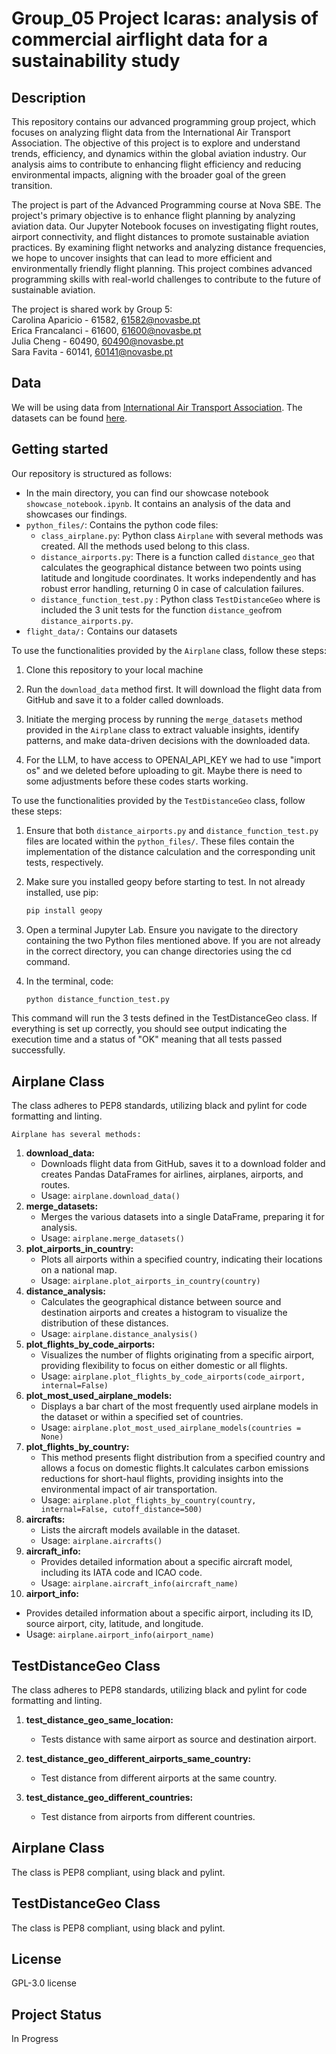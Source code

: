 # Group_05 Project Icaras: analysis of commercial airflight data for a sustainability study

## Description

This repository contains our advanced programming group project, which focuses on analyzing flight data from the International Air Transport Association. The objective of this project is to explore and understand trends, efficiency, and dynamics within the global aviation industry. Our analysis aims to contribute to enhancing flight efficiency and reducing environmental impacts, aligning with the broader goal of the green transition.

The project is part of the Advanced Programming course at Nova SBE. The project's primary objective is to enhance flight planning by analyzing aviation data. Our Jupyter Notebook focuses on investigating flight routes, airport connectivity, and flight distances to promote sustainable aviation practices. By examining flight networks and analyzing distance frequencies, we hope to uncover insights that can lead to more efficient and environmentally friendly flight planning. This project combines advanced programming skills with real-world challenges to contribute to the future of sustainable aviation.

The project is shared work by Group 5:\
Carolina Aparicio - 61582, 61582@novasbe.pt\
Erica Francalanci - 61600, 61600@novasbe.pt\
Julia Cheng - 60490, 60490@novasbe.pt\
Sara Favita - 60141, 60141@novasbe.pt

## Data
We will be using data from [International Air Transport Association](https://www.iata.org/). The datasets can be found [here](https://gitlab.com/adpro1/adpro2024/-/raw/main/Files/flight_data.zip?inline=false).


## Getting started

Our repository is structured as follows:

- In the main directory, you can find our showcase notebook ```showcase_notebook.ipynb```. It contains an analysis of the data and showcases our findings.
- `python_files/`: Contains the python code files:
    - `class_airplane.py`: Python class `Airplane` with several methods was created. All the methods used belong to this class.
    - `distance_airports.py`: There is a function called `distance_geo` that calculates the geographical distance between two points using latitude and longitude coordinates. It works independently and has robust error handling, returning 0 in case of calculation failures.
    - `distance_function_test.py` : Python class `TestDistanceGeo` where is included the 3 unit tests for the function `distance_geo`from `distance_airports.py`.
- `flight_data/:` Contains our datasets


To use the functionalities provided by the `Airplane` class, follow these steps:

1. Clone this repository to your local machine

2. Run the ```download_data``` method first. It will download the flight data from GitHub and save it to a folder called downloads.

3. Initiate the merging process by running the `merge_datasets` method provided in the `Airplane` class to extract valuable insights, identify patterns, and make data-driven decisions with the downloaded data.

4. For the LLM, to have access to OPENAI_API_KEY we had to use "import os" and we deleted before uploading to git. Maybe there is need to some adjustments before these codes starts working.


To use the functionalities provided by the `TestDistanceGeo` class, follow these steps:

1. Ensure that both `distance_airports.py` and `distance_function_test.py` files are located within the `python_files/`. These files contain the implementation of the distance calculation and the corresponding unit tests, respectively.

2. Make sure you installed geopy before starting to test. In not already installed, use pip: 
   ```bash
   pip install geopy 
   ```
3. Open a terminal Jupyter Lab. Ensure you navigate to the directory containing the two Python files mentioned above. If you are not already in the correct directory, you can change directories using the cd command.
4. In the terminal, code:
   ```bash 
   python distance_function_test.py
   ```
This command will run the 3 tests defined in the TestDistanceGeo class. If everything is set up correctly, you should see output indicating the execution time and a status of "OK" meaning that all tests passed successfully.

## Airplane Class

The class adheres to PEP8 standards, utilizing black and pylint for code formatting and linting.

```Airplane has several methods:```

1. **download_data:**
   -  Downloads flight data from GitHub, saves it to a download folder and creates Pandas DataFrames for airlines, airplanes, airports, and routes.
   -  Usage: `airplane.download_data()`
2. **merge_datasets:**
   -  Merges the various datasets into a single DataFrame, preparing it for analysis.
   -  Usage: `airplane.merge_datasets()`
3. **plot_airports_in_country:**
   - Plots all airports within a specified country, indicating their locations on a national map.
   - Usage: `airplane.plot_airports_in_country(country)`
4. **distance_analysis:**
   - Calculates the geographical distance between source and destination airports and creates a histogram to visualize the distribution of these distances.
   - Usage: `airplane.distance_analysis()`
5. **plot_flights_by_code_airports:**
   - Visualizes the number of flights originating from a specific airport, providing flexibility to focus on either domestic or all flights.
   - Usage: `airplane.plot_flights_by_code_airports(code_airport, internal=False)`
6. **plot_most_used_airplane_models:**
   - Displays a bar chart of the most frequently used airplane models in the dataset or within a specified set of countries.
   - Usage: `airplane.plot_most_used_airplane_models(countries = None)`
7. **plot_flights_by_country:**
   - This method presents flight distribution from a specified country and allows a focus on domestic flights.It calculates carbon emissions reductions for short-haul flights, providing insights into the environmental impact of air transportation.
   - Usage: `airplane.plot_flights_by_country(country, internal=False, cutoff_distance=500)`
8. **aircrafts:**
   - Lists the aircraft models available in the dataset.
   - Usage: `airplane.aircrafts()`
9. **aircraft_info:**
   - Provides detailed information about a specific aircraft model, including its IATA code and ICAO code.
   - Usage: `airplane.aircraft_info(aircraft_name)`
10. **airport_info:**
   - Provides detailed information about a specific airport, including its ID, source airport, city, latitude, and longitude.
   - Usage: `airplane.airport_info(airport_name)`


## TestDistanceGeo Class

The class adheres to PEP8 standards, utilizing black and pylint for code formatting and linting.

1. **test_distance_geo_same_location:** 
   - Tests distance with same airport as source and destination airport.

2. **test_distance_geo_different_airports_same_country:** 
   - Test distance from different airports at the same country.

3. **test_distance_geo_different_countries:** 
   - Test distance from airports from different countries.



## Airplane Class
The class is PEP8 compliant, using black and pylint.

## TestDistanceGeo Class
The class is PEP8 compliant, using black and pylint.

## License
GPL-3.0 license

## Project Status
In Progress